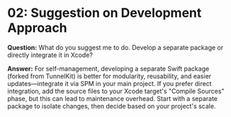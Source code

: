 # 02: Suggestion on Development Approach

**Question:** What do you suggest me to do. Develop a separate package or directly integrate it in Xcode?

**Answer:** For self-management, developing a separate Swift package (forked from TunnelKit) is better for modularity, reusability, and easier updates—integrate it via SPM in your main project. If you prefer direct integration, add the source files to your Xcode target's "Compile Sources" phase, but this can lead to maintenance overhead. Start with a separate package to isolate changes, then decide based on your project's scale.